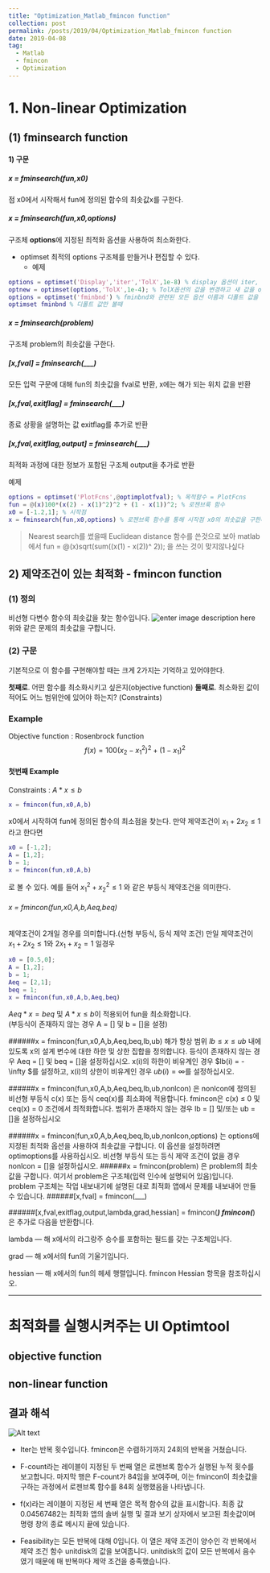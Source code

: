 ```yaml
---
title: "Optimization_Matlab_fmincon function"
collection: post
permalink: /posts/2019/04/Optimization_Matlab_fmincon function
date: 2019-04-08
tag:
  - Matlab
  - fmincon
  - Optimization
---
```


# 1. Non-linear Optimization 
## (1)  fminsearch function
#### 1) 구문
##### x = fminsearch(fun,x0)
점 x0에서 시작해서 fun에 정의된 함수의 최솟값x를 구한다.
##### x = fminsearch(fun,x0,options)

구조체 **options**에 지정된 최적화 옵션을 사용하여 최소화한다.
- optimset
최적의 options 구조체를 만들거나 편집할 수 있다.
	- 예제
``` matlab
options = optimset('Display','iter','TolX',1e-8) % display 옵션이 iter, Tolx옵션이 1e-8
optnew = optimset(options,'TolX',1e-4); % TolX옵션의 값을 변경하고 새 값을 optnew에 새 값 저장하고 options라는 options 구조체의 복사본을 만든다.
options = optimset('fminbnd') % fminbnd와 관련된 모든 옵션 이름과 디폴트 값을 포함하는 optimization options 구조체 options 반환
optimset fminbnd % 디폴트 값만 볼때
```
	
##### x = fminsearch(problem)
구조체 problem의 최솟값을 구한다.
##### [x,fval] = fminsearch(___)
모든 입력 구문에 대해 fun의 최솟값을 fval로 반환, x에는 해가 되는 위치 값을 반환
##### [x,fval,exitflag] = fminsearch(___)
종료 상황을 설명하는 값 exitflag를 추가로 반환
##### [x,fval,exitflag,output] = fminsearch(___)
최적화 과정에 대한 정보가 포함된 구조체 output을 추가로 반환

예제
``` matlab
options = optimset('PlotFcns',@optimplotfval); % 목적함수 = PlotFcns
fun = @(x)100*(x(2) - x(1)^2)^2 + (1 - x(1))^2; % 로젠브룩 함수
x0 = [-1.2,1]; % 시작점
x = fminsearch(fun,x0,options) % 로젠브룩 함수를 통해 시작점 x0의 최솟값을 구한다.
```

> Nearest search를 썼을때 Euclidean distance 함수를 쓴것으로 보아
 matlab에서  fun  = @(x)sqrt(sum((x(1) - x(2))^ 2)); 을 쓰는 것이 맞지않나싶다 

## 2) 제약조건이 있는 최적화 - fmincon function
### (1) 정의
비선형 다변수 함수의 최솟값을 찾는 함수입니다.
![enter image description here](https://lh3.googleusercontent.com/3Im8xS2vCpiTIMEdCylQUVgWdqKDiZkBSs7XQV4BSjjZfSj3M7fqqYMirqQqCj8xIkeygxy5gA0 "fmincon")
위와 같은 문제의 최솟값을 구합니다.


### (2) 구문
기본적으로 이 함수를 구현해야할 때는 크게 2가지는 기억하고 있어야한다.

**첫째로**. 어떤 함수를 최소화시키고 싶은지(objective function)
**둘째로**. 최소화된 값이 적어도 어느 범위안에 있어야 하는지? (Constraints)

### Example
Objective function : Rosenbrock function
$$ f(x) = 100(x_2 - x_1^2)^2 + (1 - x_1)^2$$

#### 첫번째  Example
Constraints : $A*x ≤ b$
``` matlab
x = fmincon(fun,x0,A,b)
```

x0에서 시작하여 fun에 정의된 함수의 최소점을 찾는다.
만약 제약조건이 $x_1 + 2x_2 \le 1$라고 한다면
``` matlab
x0 = [-1,2];
A = [1,2];
b = 1;
x = fmincon(fun,x0,A,b)
```
로 볼 수 있다.
예를 들어 $x_1^2 + x_2^2 \le 1$ 와 같은 부등식 제약조건을 의미한다.

###### x = fmincon(fun,x0,A,b,Aeq,beq)
제약조건이 2개일 경우를 의미합니다.(선형 부등식, 등식 제약 조건)
만일 제약조건이  $x_1 + 2x_2 \le 1$와 $2x_1 + x_2 = 1$ 일경우
``` matlab
x0 = [0.5,0];
A = [1,2];
b = 1;
Aeq = [2,1];
beq = 1;
x = fmincon(fun,x0,A,b,Aeq,beq)
```
$Aeq*x = beq$ 및 $A*x ≤ b$이 적용되어 fun을 최소화합니다.  
(부등식이 존재하지 않는 경우 A = [] 및 b = []을 설정)


######x = fmincon(fun,x0,A,b,Aeq,beq,lb,ub)
해가 항상 범위 $lb ≤ x ≤ ub$ 내에 있도록 x의 설계 변수에 대한 하한 및 상한 집합을 정의합니다. 
등식이 존재하지 않는 경우 Aeq = [] 및 beq = []을 설정하십시오. 
x(i)의 하한이 비유계인 경우 $lb(i) = - \infty $를 설정하고, x(i)의 상한이 비유계인 경우 $ub(i) = \infty$를 설정하십시오.

######x = fmincon(fun,x0,A,b,Aeq,beq,lb,ub,nonlcon)
은 nonlcon에 정의된 비선형 부등식 c(x) 또는 등식 ceq(x)를 최소화에 적용합니다. fmincon은 c(x) ≤ 0 및 ceq(x) = 0 조건에서 최적화합니다. 범위가 존재하지 않는 경우 lb = [] 및/또는 ub = []을 설정하십시오

######x = fmincon(fun,x0,A,b,Aeq,beq,lb,ub,nonlcon,options)
는 options에 지정된 최적화 옵션을 사용하여 최솟값을 구합니다. 이 옵션을 설정하려면 optimoptions를 사용하십시오. 비선형 부등식 또는 등식 제약 조건이 없을 경우 nonlcon = []을 설정하십시오.
######x = fmincon(problem)
은 problem의 최솟값을 구합니다. 여기서 problem은 구조체(입력 인수에 설명되어 있음)입니다. problem 구조체는 작업 내보내기에 설명된 대로 최적화 앱에서 문제를 내보내어 만들 수 있습니다.
######[x,fval] = fmincon(___)

######[x,fval,exitflag,output,lambda,grad,hessian] = fmincon(___)
 fmincon(___)은 추가로 다음을 반환합니다.

lambda — 해 x에서의 라그랑주 승수를 포함하는 필드를 갖는 구조체입니다.

grad — 해 x에서의 fun의 기울기입니다.

hessian — 해 x에서의 fun의 헤세 행렬입니다. fmincon Hessian 항목을 참조하십시오.

---

# 최적화를 실행시켜주는 UI Optimtool
## objective function

## non-linear function


## 결과 해석
![Alt text](./1554708465452.png)

- Iter는  반복 횟수입니다. fmincon은 수렴하기까지 24회의 반복을 거쳤습니다.

- F-count라는 레이블이 지정된 두 번째 열은 로젠브록 함수가 실행된 누적 횟수를 보고합니다. 마지막 행은 F-count가 84임을 보여주며, 이는 fmincon이 최솟값을 구하는 과정에서 로젠브록 함수를 84회 실행했음을 나타냅니다.

- f(x)라는 레이블이 지정된 세 번째 열은 목적 함수의 값을 표시합니다. 최종 값 0.04567482는 최적화 앱의 솔버 실행 및 결과 보기 상자에서 보고된 최솟값이며 명령 창의 종료 메시지 끝에 있습니다.

- Feasibility는 모든 반복에 대해 0입니다. 이 열은 제약 조건이 양수인 각 반복에서 제약 조건 함수 unitdisk의 값을 보여줍니다. unitdisk의 값이 모든 반복에서 음수였기 때문에 매 반복마다 제약 조건을 충족했습니다.

<!--stackedit_data:
eyJoaXN0b3J5IjpbLTc4ODY1NzAzN119
-->